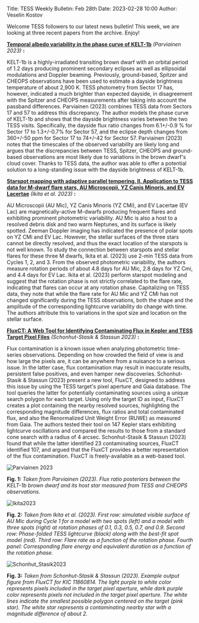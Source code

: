 Title: TESS Weekly Bulletin: Feb 28th
Date: 2023-02-28 10:00
Author: Veselin Kostov

Welcome TESS followers to our latest news bulletin! This week, we are looking at three recent papers from the archive. Enjoy!


**[Temporal albedo variability in the phase curve of KELT-1b](https://arxiv.org/abs/2302.04535)** *(Parviainen 2023)* **:**

KELT-1b is a highly-irradiated transiting brown dwarf with an orbital period of 1.2 days producing prominent secondary eclipses as well as ellipsoidal modulations and Doppler beaming. Previously, ground-based, Spitzer and CHEOPS observations have been used to estimate a dayside brightness temperature of about 2,900 K. TESS photometry from Sector 17 has, however, indicated a much brighter than expected dayside, in disagreement with the Spitzer and CHEOPS measurements after taking into account the passband differences. Parviainen (2023) combines TESS data from Sectors 17 and 57 to address this discrepancy. The author models the phase curve of KELT-1b and shows that the dayside brightness varies between the two TESS visits. Specifically, the dayside flux ratio changes from 6.1+/-0.9 % for Sector 17 to 1.3+/-0.7% for Sector 57, and the eclipse depth changes from 360+/-50 ppm for Sector 17 to 74+/-42 for Sector 57. Parviainen (2023) notes that the timescales of the observed variability are likely long and argues that the discrepancies between TESS, Spitzer, CHEOPS and ground-based observations are most likely due to variations in the brown dwarf's cloud cover. Thanks to TESS data, the author was able to offer a potential solution to a long-standing issue with the dayside brightness of KELT-1b. 

**[Starspot mapping with adaptive parallel tempering. II. Application to TESS data for M-dwarf flare stars, AU Microscopii, YZ Canis Minoris, and EV Lacertae](https://arxiv.org/abs/2302.09249)** *(Ikita et al. 2023)* **:**

AU Microscopii (AU Mic), YZ Canis Minoris (YZ CMi), and EV Lacertae (EV Lac) are magnetically-active M-dwarfs producing frequent flares and exhibiting prominent photometric variability. AU Mic is also a host to a resolved debris disk and two warm Neptunes, and its surface is likely spotted. Zeeman Doppler imaging has indicated the presence of polar spots on YZ CMi and EV Lac. However, the stellar surfaces of the three stars cannot be directly resolved, and thus the exact location of the starspots is not well known. To study the connection between starspots and stellar flares for these three M dwarfs, Ikita et al. (2023) use 2-min TESS data from Cycles 1, 2, and 3. From the observed photometric variability, the authors measure rotation periods of about 4.8 days for AU Mic, 2.8 days for YZ Cmi, and 4.4 days for EV Lac. Ikita et al. (2023) perform starspot modeling and suggest that the rotation phase is not strictly correlated to the flare rate, indicating that flares can occur at any rotation phase. Capitalizing on TESS data, they note that while the flare rate for AU Mic and YZ CMi has not changed significantly during the TESS observations, both the shape and the amplitude of the corresponding lightcurve variability do change with time. The authors attribute this to variations in the spot size and location on the stellar surface. 


**[FluxCT: A Web Tool for Identifying Contaminating Flux in Kepler and TESS Target Pixel Files](https://arxiv.org/abs/2302.10189)** *(Schonhut-Stasik & Stassun 2023)* **:**

Flux contamination is a known issue when analyzing photometric time-series observations. Depending on how crowded the field of view is and how large the pixels are, it can be anywhere from a nuisance to a serious issue. In the latter case, flux contamination may result in inaccurate results, persistent false positives, and even hamper new discoveries. Schonhut-Stasik & Stassun (2023) present a new tool, FluxCT, designed to address this issue by using the TESS target's pixel aperture and Gaia database. The tool queries the latter for potentially contaminating sources using a unique search polygon for each target. Using only the target ID as input, FluxCT creates a plot containing the nearby resolved sources, highlighting the corresponding magnitude differences, flux ratios and total contaminated flux, and also the Renormalized Unit Weight Error (RUWE) as measured from Gaia. The authors tested their tool on 147 Kepler stars exhibiting lightcurve oscillations and compared the results to those from a standard cone search with a radius of 4 arcsec. Schonhut-Stasik & Stassun (2023) found that while the latter identified 23 contaminating sources, FluxCT identified 107, and argued that the FluxCT provides a better representation of the flux contamination. FluxCT is freely-available as a web-based tool. 


![Parviainen 2023](images/Parviainen_2023_Fig1.png)

**Fig. 1:** *Taken from Parviainen (2023). Flux ratio posteriors between the KELT-1b brown dwarf and its host star measured from TESS and CHEOPS observations.*

![Ikita2023](images/Ikita_2023_Fig5.png)

**Fig. 2:** *Taken from Ikita et al. (2023). First row: simulated visible surface of AU Mic during Cycle 1 for a model with two spots (left) and a model with three spots (right) at rotation phases of 0.1, 0.3, 0.5, 0.7, and 0.9. Second row: Phase-folded TESS lightcurve (black) along with the best-fit spot model (red). Third row: Flare rate as a function of the rotation phase. Fourth panel: Corresponding flare energy and equivalent duration as a function of the rotation phase.*

![Schonhut_Stasik2023](images/Schonhut_Stasik_2023_Fig1.png)

**Fig. 3:** *Taken from Schonhut-Stasik & Stassun (2023). Example output figure from FluxCT for KIC 11860814. The light purple to white color represents pixels included in the target pixel aperture, while dark purple color represents pixels not included in the target pixel aperture. The white lines indicate the smallest possible polygon centered on the target (pink star). The white star represents a contaminating nearby star with a magnitude difference of about 2.*
